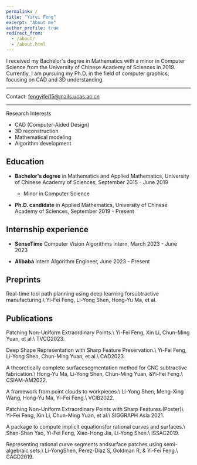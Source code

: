 ```yaml
---
permalink: /
title: "Yifei Feng"
excerpt: "About me"
author_profile: true
redirect_from: 
  - /about/
  - /about.html
---
```


I received my Bachelor's degree in Mathematics with a minor in Computer Science from the University of Chinese Academy of Sciences in 2019. Currently, I am pursuing my Ph.D. in the field of computer graphics, focusing on CAD and 3D understanding.

---
Contact: [fengyifei15@mails.ucas.ac.cn](mailto:fengyifei15@mails.ucas.ac.cn)

---
Research Interests
- CAD (Computer-Aided Design)
- 3D reconstruction
- Mathematical modeling
- Algorithm development


Education
---
- **Bachelor's degree** in Mathematics and Applied Mathematics, University of Chinese Academy of Sciences, September 2015 - June 2019
  - Minor in Computer Science

- **Ph.D. candidate** in Applied Mathematics, University of Chinese Academy of Sciences, September 2019 - Present

Internship experience
---
- **SenseTime** Computer Vision Algorithms Intern, March 2023 - June 2023

- **Alibaba** Intern Algorithm Engineer, June 2023 - Present

Preprints
---
Real-time tool path planning using deep learning forsubtractive manufacturing.\\
Yi-Fei Feng, Li-Yong Shen, Hong-Yu Ma, et al.


Publications
---
Patching Non-Uniform Extraordinary Points.\\
Yi-Fei Feng, Xin Li, Chun-Ming Yuan, et al.\\
TVCG2023.

Deep Shape Representation with Sharp Feature Preservation.\\
Yi-Fei Feng, Li-Yong Shen, Chun-Ming Yuan, et al.\\
CAD2023. 

A theoretically complete surfacesegmentation method for CNC subtractive fabrication.\\
Hong-Yu Ma,  Li-Yong Shen, Chun-Ming Yuan, &Yi-Fei Feng.\\
CSIAM-AM2022.

A framework from point clouds to workpieces.\\
Li-Yong Shen, Meng-Xing Wang, Hong-Yu Ma, Yi-Fei Feng.\\
VCIB2022.

Patching Non-Uniform Extraordinary Points with Sharp Features.(Poster)\\
Yi-Fei Feng, Xin Li, Chun-Ming Yuan, et al.\\
SIGGRAPH Asia 2021.

A package to compute implicit equationsfor rational curves and surfaces.\\
Shan-Shan Yao, Yi-Fei Feng, Xiao-Hong Jia, Li-Yong Shen.\\
ISSAC2019.

Representing rational curve segments andsurface patches using semi-algebraic sets.\\
Li-YongShen, Perez-Diaz S, Goldman R,  & Yi-Fei Feng.\\
CAGD2019.